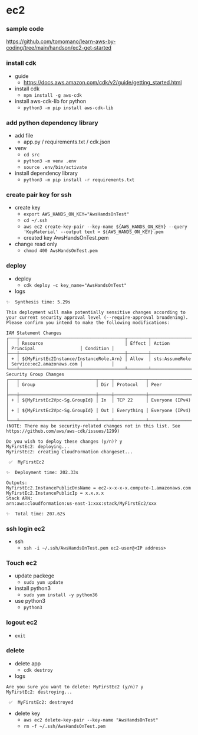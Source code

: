 # ec2

### sample code
https://github.com/tomomano/learn-aws-by-coding/tree/main/handson/ec2-get-started

### install cdk
 - guide
   - https://docs.aws.amazon.com/cdk/v2/guide/getting_started.html
 - install cdk
   - `npm install -g aws-cdk`
 - install aws-cdk-lib for python
   - `python3 -m pip install aws-cdk-lib`

### add python dependency library
 - add file 
   - app.py / requirements.txt / cdk.json
 - venv
   - `cd src`
   - `python3 -m venv .env`
   - `source .env/bin/activate`
 - install dependency library
   - `python3 -m pip install -r requirements.txt`

### create pair key for ssh
 - create key
   - `export AWS_HANDS_ON_KEY="AwsHandsOnTest"`
   - `cd ~/.ssh`
   - `aws ec2 create-key-pair --key-name ${AWS_HANDS_ON_KEY} --query 'KeyMaterial' --output text > ${AWS_HANDS_ON_KEY}.pem`
   - created key AwsHandsOnTest.pem
 - change read only
   - `chmod 400 AwsHandsOnTest.pem`

### deploy
 - deploy
   - `cdk deploy -c key_name="AwsHandsOnTest"`
 - logs
```commandline
✨  Synthesis time: 5.29s

This deployment will make potentially sensitive changes according to your current security approval level (--require-approval broadening).
Please confirm you intend to make the following modifications:

IAM Statement Changes
┌───┬────────────────────────────────────────┬────────┬────────────────┬───────────────────────────┬───────────┐
│   │ Resource                               │ Effect │ Action         │ Principal                 │ Condition │
├───┼────────────────────────────────────────┼────────┼────────────────┼───────────────────────────┼───────────┤
│ + │ ${MyFirstEc2Instance/InstanceRole.Arn} │ Allow  │ sts:AssumeRole │ Service:ec2.amazonaws.com │           │
└───┴────────────────────────────────────────┴────────┴────────────────┴───────────────────────────┴───────────┘
Security Group Changes
┌───┬─────────────────────────────┬─────┬────────────┬─────────────────┐
│   │ Group                       │ Dir │ Protocol   │ Peer            │
├───┼─────────────────────────────┼─────┼────────────┼─────────────────┤
│ + │ ${MyFirstEc2Vpc-Sg.GroupId} │ In  │ TCP 22     │ Everyone (IPv4) │
│ + │ ${MyFirstEc2Vpc-Sg.GroupId} │ Out │ Everything │ Everyone (IPv4) │
└───┴─────────────────────────────┴─────┴────────────┴─────────────────┘
(NOTE: There may be security-related changes not in this list. See https://github.com/aws/aws-cdk/issues/1299)

Do you wish to deploy these changes (y/n)? y
MyFirstEc2: deploying...
MyFirstEc2: creating CloudFormation changeset...

 ✅  MyFirstEc2

✨  Deployment time: 202.33s

Outputs:
MyFirstEc2.InstancePublicDnsName = ec2-x-x-x-x.compute-1.amazonaws.com
MyFirstEc2.InstancePublicIp = x.x.x.x
Stack ARN:
arn:aws:cloudformation:us-east-1:xxx:stack/MyFirstEc2/xxx

✨  Total time: 207.62s
```

### ssh login ec2
 - ssh
   - `ssh -i ~/.ssh/AwsHandsOnTest.pem ec2-user@<IP address>`

### Touch ec2
 - update packege
   - `sudo yum update`
 - install python3
   - `sudo yum install -y python36`
 - use python3
   - `python3`

### logout ec2
 - `exit`

### delete
 - delete app
   - `cdk destroy`
 - logs
```commandline
Are you sure you want to delete: MyFirstEc2 (y/n)? y
MyFirstEc2: destroying...

 ✅  MyFirstEc2: destroyed
```
 - delete key
   - `aws ec2 delete-key-pair --key-name "AwsHandsOnTest"`
   - `rm -f ~/.ssh/AwsHandsOnTest.pem`